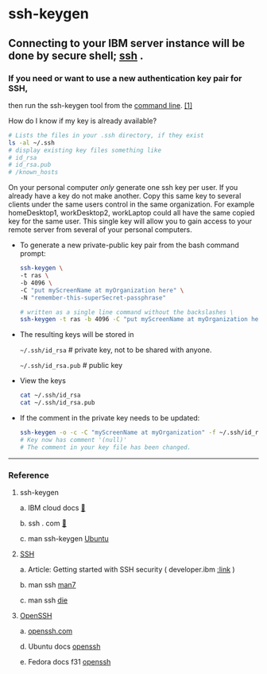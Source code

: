 # ssh-keygen

## Connecting to your IBM server instance will be done by secure shell; [ssh](https://en.wikipedia.org/wiki/Secure_Shell) .

### If you need or want to use a new authentication key pair for SSH, 
then run the ssh-keygen tool from the [command line](https://en.wikipedia.org/wiki/Command-line_interface). [[1]](https://cloud.ibm.com/docs/services/hp-virtual-servers?topic=hp-virtual-servers-generate_ssh#generating_ssh_command)

How do I know if my key is already available?
 ```bash
# Lists the files in your .ssh directory, if they exist
ls -al ~/.ssh
# display existing key files something like
# id_rsa
# id_rsa.pub
# /known_hosts
 ```

On your personal computer _only_ generate one ssh key per user. 
If you already have a key do not make another.  Copy this same 
key to several clients under the same users control in the same 
organization.  For example homeDesktop1, workDesktop2, workLaptop 
could all have the same copied key for the same user.  This single 
key will allow you to gain access to your remote server from 
several of your personal computers.

  * To generate a new private-public key pair from the bash command prompt:
    ```bash
    ssh-keygen \
    -t ras \
    -b 4096 \
    -C "put myScreenName at myOrganization here" \
    -N "remember-this-superSecret-passphrase"

    # written as a single line command without the backslashes \
    ssh-keygen -t ras -b 4096 -C "put myScreenName at myOrganization here" -N "remember-this-superSecret-passphrase"

    ```

  * The resulting keys will be stored in 

      `~/.ssh/id_rsa` # private key, not to be shared with anyone.

      `~/.ssh/id_rsa.pub` # public key

  * View the keys
    ```bash
    cat ~/.ssh/id_rsa
    cat ~/.ssh/id_rsa.pub
    ```

  * If the comment in the private key needs to be updated:
    ```bash
    ssh-keygen -o -c -C "myScreenName at myOrganization" -f ~/.ssh/id_rsa
    # Key now has comment '(null)'
    # The comment in your key file has been changed.
    ```
----

### Reference

1. ssh-keygen
   
   a. IBM cloud docs [:link:](https://cloud.ibm.com/docs/services/hp-virtual-servers?topic=hp-virtual-servers-generate_ssh)
  
   b. ssh . com [:link:](https://www.ssh.com/ssh/keygen)

   c. man ssh-keygen [Ubuntu](http://manpages.ubuntu.com/manpages/eoan/man1/ssh-keygen.1.html)

2. [SSH](https://en.wikipedia.org/wiki/Secure_Shell)
    
    a. Article: Getting started with SSH security ( developer.ibm [:link](https://developer.ibm.com/articles/au-sshsecurity/) )

    b. man ssh [man7](http://man7.org/linux/man-pages/man1/ssh.1.html)

    c. man ssh [die](https://linux.die.net/man/1/ssh)

3. [OpenSSH](https://en.wikipedia.org/wiki/OpenSSH)
    
    a. [openssh.com](https://www.openssh.com/)


    d. Ubuntu docs [openssh](https://help.ubuntu.com/lts/serverguide/openssh-server.html)

    e. Fedora docs f31 [openssh](https://docs.fedoraproject.org/en-US/fedora/f31/system-administrators-guide/infrastructure-services/OpenSSH/)